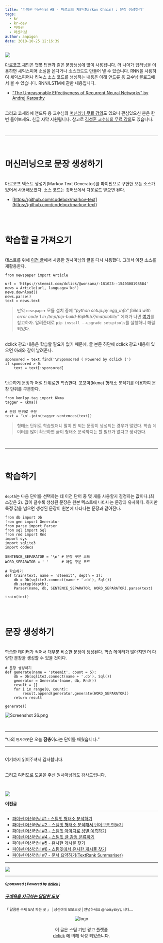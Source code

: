 ```yaml
---
title: '파이썬 머신러닝 #8 - 마르코프 체인(Markov Chain) : 문장 생성하기'
tags:
  - kr
  - kr-dev
  - 파이썬
  - 머신러닝
author: anpigon
date: 2018-10-25 12:16:39
---
```



![](https://files.steempeak.com/file/steempeak/anpigon/eIARaaOs-EBA788EBA5B4ECBD94ED948420ECB2B4EC9DB8.png)

[마르코프 체인](https://en.wikipedia.org/wiki/Markov_chain)은 챗봇 답변과 같은 문장생성에 많이 사용됩니다. 더 나아가 딥러닝을 이용하면 셰익스피어 소설을 쓴다거나 소스코드도 만들어 낼 수 있습니다. RNN을 사용하여 셰익스피어나 리눅스 소스 코드를 생성하는 내용은 아래 [앤드류 응](https://ko.coursera.org/instructor/andrewng) 교수님 블로그에서  볼 수 있습니다.  RNN/LSTM에 관한 내용입니다.
* ["The Unreasonable Effectiveness of Recurrent Neural Networks" by Andrej Karpathy](http://karpathy.github.io/2015/05/21/rnn-effectiveness/)

<br>그리고 코세라에 앤드류 응 교수님의 [머신러닝 무료 강의](https://ko.coursera.org/lecture/machine-learning/welcome-to-machine-learning-zcAuT)도 있으니 관심있으신 분은 한번 들어보세요. 한글 자막 지원됩니다. 참고로 [김성훈 교수님의 무료 강의](https://hunkim.github.io/ml/)도 있습니다.

<br><hr><br>

# 머신러닝으로 문장 생성하기

<br>마르코프 텍스트 생성기(Markov Text Generator)를 파이썬으로 구현한 오픈 소스가 있어서 사용해보았다. 소스 코드는 깃허브에서 다운로드 받으면 된다.
- [https://github.com/codebox/markov-text](https://github.com/codebox/markov-text)

<br><br>


# 학습할 글 가져오기

<br>테스트를 위해 [이전 글](https://steemit.com/dclick/@anpigon/-textrank-summariser-1540351206980)에서 사용한 원사마님의 글을 다시 사용했다. 그래서 이전 소스를 재활용한다.

```
from newspaper import Article

url = 'https://steemit.com/dclick/@wonsama/-181023--1540308198584'
news = Article(url, language='ko')
news.download()
news.parse()
text = news.text
```
> 만약 `newspaper` 모듈 설치 중에 *"python setup.py egg_info" failed with error code 1 in /tmp/pip-build-BqMhb7/matplotlib/"* 에러가 나면 [여기](https://github.com/facebook/prophet/issues/418)를 참고하자. 
알려준대로 `pip install --upgrade setuptools`를 실행하니 해결되었다.


<br>dclick 광고 내용은 학습할 필요가 없기 때문에, 글 본문 하단에 dclick 광고 내용이 있으면 아래와 같이 날려준다. 

```
sponsored = text.find('\nSponsored ( Powered by dclick )')
if sponsored > 0:
    text = text[:sponsored]
```

<br>단순하게 문장과 어절 단위로만 학습한다. 꼬꼬마(kkma) 형태소 분석기를 이용하여 문장 단위를 구분한다.

```
from konlpy.tag import Kkma
tagger = Kkma()

# 문장 단위로 구분
text = '\n'.join(tagger.sentences(text))
```
> 형태소 단위로 학습했더니 말이 안 되는 문장이 생성되는 경우가 많았다. 학습 데이터를 많이 확보하면 굳이 형태소 분석까지는 할 필요가 없다고 생각한다.

<br><hr><br>

# 학습하기

<br>`depth`는 다음 단어를 선택하는 데 이전 단어 중 몇 개를 사용할지 결정하는 값이다.(최소값은 2). 값이 클수록 생성된 문장은 원본 텍스트에 나타나는 문장과 유사하다. 하지만 특정 값을 넘으면 생성된 문장이 원본에 나타나는 문장과 같아진다.

```
from db import Db
from gen import Generator
from parse import Parser
from sql import Sql
from rnd import Rnd
import sys
import sqlite3
import codecs

SENTENCE_SEPARATOR = '\n' # 문장 구분 코드
WORD_SEPARATOR = ' '      # 어절 구분 코드

# 학습하기
def train(text, name = 'steemit', depth = 2):
    db = Db(sqlite3.connect(name + '.db'), Sql())
    db.setup(depth);
    Parser(name, db, SENTENCE_SEPARATOR, WORD_SEPARATOR).parse(text)
    
train(text)
```

<br><br>

# 문장 생성하기

<br>학습한 데이터가 적어서 대부분 비슷한 문장이 생성된다. 학습 데이터가 많아지면 더 다양한 문장을 생성할 수 있을 것이다.

```
# 문장 생성하기
def generate(name = 'steemit', count = 5):
    db = Db(sqlite3.connect(name + '.db'), Sql())
    generator = Generator(name, db, Rnd())
    result = []
    for i in range(0, count):
        result.append(generator.generate(WORD_SEPARATOR))
    return result
        
generate()
```

![Screenshot 26.png](https://files.steempeak.com/file/steempeak/anpigon/vYg5wJVh-Screenshot2026.png)

<br>
<div class='text-center'>

<hr><q>나의 <code>원사마봇</code>은 오늘 <b>잠충</b>이라는 단어를 배웠습니다.</q><hr>

</div>

<br>여기까지 읽어주셔서 감사합니다.

<br>그리고 여러모로 도움을 주신 원사마님께도 감사드립니다.


<br>

![](https://files.steempeak.com/file/steempeak/anpigon/otMhz1ZG-divider-2461548_1280-cutout.png)

**이전글**

*** 

- [파이썬 머신러닝 #1 - 스팀잇 형태소 분석하기](https://steemit.com/busy/@anpigon/5s1aam)
- [파이썬 머신러닝 #2 - 스팀잇 형태소 분석해서 단어구름 만들기](https://steemit.com/busy/@anpigon/2)
- [파이썬 머신러닝 #3 - 스팀잇 아이디로 성별  예측하기](https://steemit.com/busy/@anpigon/3)
- [파이썬 머신러닝 #4 - 스팀잇 글 감정 분류하기](https://steemit.com/kr/@anpigon/4)
- [파이썬 머신러닝 #5 - 유사한 게시물 찾기](https://steemit.com/kr/@anpigon/5)
- [파이썬 머신러닝 #6 - 스팀잇에서 유사한 게시물 찾기](https://steemit.com/kr/@anpigon/6)
- [파이썬 머신러닝 #7 - 문서 요약하기(TextRank Summariser)](https://steemit.com/dclick/@anpigon/-textrank-summariser-1540351206980)

***

![](https://files.steempeak.com/file/steempeak/anpigon/otMhz1ZG-divider-2461548_1280-cutout.png)




***
#####  <sub> **Sponsored ( Powered by [dclick](https://www.dclick.io) )** </sub>
##### [구매욕을 자극하는 달달한 도넛](https://api.dclick.io/v1/c?x=eyJhbGciOiJIUzI1NiIsInR5cCI6IkpXVCJ9.eyJjIjoiYW5waWdvbiIsInMiOiItOC1tYXJrb3YtY2hhaW4tLTE1NDA0MzczOTgzOTYiLCJhIjpbMjExXSwidXJsIjoiaHR0cHM6Ly9zdGVlbWl0LmNvbS90YXN0ZWVtL0Bub2lzeXNreS90YXN0ZWVtLWFhZGQ4YyIsImlhdCI6MTU0MDQzNzM5OCwiZXhwIjoxODU1Nzk3Mzk4fQ.ZiYJLFjiqI7d-v0domrRCyJCOBOsY_k88e3wt849BnU)
<sup>「 달콤한 수제 도넛 파는 곳 」 | 성신여대 모모도넛 | 안녕하세요 @noisysky입니다....</sup>
<br><center>![logo](https://steemitimages.com/200x100/https://cdn.steemitimages.com/DQmbjkrc5UT4GgZXygAnS3mLrboAy7Y8gr7R7guB8HG3f5n/logopad500.png)<br><br>이 글은 스팀 기반 광고 플랫폼<br>[dclick](https://www.dclick.io) 에 의해 작성 되었습니다.</center>